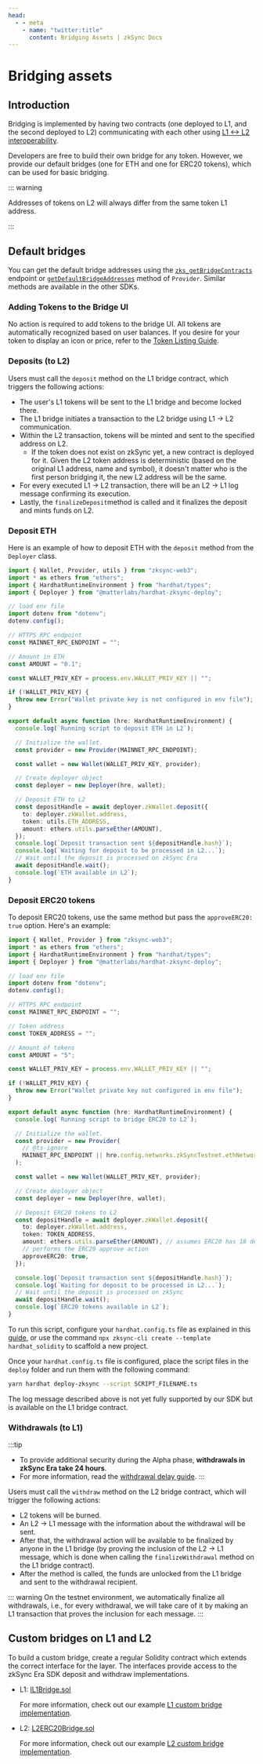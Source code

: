 ```yaml
---
head:
  - - meta
    - name: "twitter:title"
      content: Bridging Assets | zkSync Docs
---
```


# Bridging assets

## Introduction

Bridging is implemented by having two contracts
(one deployed to L1, and the second deployed to L2)
communicating with each other using [L1 <-> L2 interoperability](./l1-l2-interop.md).

Developers are free to build their own bridge for any token.
However, we provide our default bridges (one for ETH and one for ERC20 tokens), which can be used for basic bridging.

::: warning

Addresses of tokens on L2 will always differ from the same token L1 address.

:::

## Default bridges

You can get the default bridge addresses using the [`zks_getBridgeContracts`](../../api.md#zks-getbridgecontracts) endpoint or [`getDefaultBridgeAddresses`](../../sdks/js/providers.md#getdefaultbridgeaddresses) method of `Provider`. Similar methods are available in the other SDKs.

### Adding Tokens to the Bridge UI

No action is required to add tokens to the bridge UI. All tokens are automatically recognized based on user balances. If you desire for your token to display an icon or price, refer to the [Token Listing Guide](../../support/faq.md#token-listing).

### Deposits (to L2)

Users must call the `deposit` method on the L1 bridge contract, which triggers the following actions:

- The user's L1 tokens will be sent to the L1 bridge and become locked there.
- The L1 bridge initiates a transaction to the L2 bridge using L1 -> L2 communication.
- Within the L2 transaction, tokens will be minted and sent to the specified address on L2.
  - If the token does not exist on zkSync yet, a new contract is deployed for it. Given the L2 token address is deterministic (based on the original L1 address, name and symbol), it doesn't matter who is the first person bridging it, the new L2 address will be the same.
- For every executed L1 -> L2 transaction, there will be an L2 -> L1 log message confirming its execution.
- Lastly, the `finalizeDeposit`method is called and it finalizes the deposit and mints funds on L2.

### Deposit ETH

Here is an example of how to deposit ETH with the `deposit` method from the `Deployer` class.

```ts
import { Wallet, Provider, utils } from "zksync-web3";
import * as ethers from "ethers";
import { HardhatRuntimeEnvironment } from "hardhat/types";
import { Deployer } from "@matterlabs/hardhat-zksync-deploy";

// load env file
import dotenv from "dotenv";
dotenv.config();

// HTTPS RPC endpoint
const MAINNET_RPC_ENDPOINT = "";

// Amount in ETH
const AMOUNT = "0.1";

const WALLET_PRIV_KEY = process.env.WALLET_PRIV_KEY || "";

if (!WALLET_PRIV_KEY) {
  throw new Error("Wallet private key is not configured in env file");
}

export default async function (hre: HardhatRuntimeEnvironment) {
  console.log(`Running script to deposit ETH in L2`);

  // Initialize the wallet.
  const provider = new Provider(MAINNET_RPC_ENDPOINT);

  const wallet = new Wallet(WALLET_PRIV_KEY, provider);

  // Create deployer object
  const deployer = new Deployer(hre, wallet);

  // Deposit ETH to L2
  const depositHandle = await deployer.zkWallet.deposit({
    to: deployer.zkWallet.address,
    token: utils.ETH_ADDRESS,
    amount: ethers.utils.parseEther(AMOUNT),
  });
  console.log(`Deposit transaction sent ${depositHandle.hash}`);
  console.log(`Waiting for deposit to be processed in L2...`);
  // Wait until the deposit is processed on zkSync Era
  await depositHandle.wait();
  console.log(`ETH available in L2`);
}
```

### Deposit ERC20 tokens

To deposit ERC20 tokens, use the same method but pass the `approveERC20: true` option. Here's an example:

```ts
import { Wallet, Provider } from "zksync-web3";
import * as ethers from "ethers";
import { HardhatRuntimeEnvironment } from "hardhat/types";
import { Deployer } from "@matterlabs/hardhat-zksync-deploy";

// load env file
import dotenv from "dotenv";
dotenv.config();

// HTTPS RPC endpoint
const MAINNET_RPC_ENDPOINT = "";

// Token address
const TOKEN_ADDRESS = "";

// Amount of tokens
const AMOUNT = "5";

const WALLET_PRIV_KEY = process.env.WALLET_PRIV_KEY || "";

if (!WALLET_PRIV_KEY) {
  throw new Error("Wallet private key not configured in env file");
}

export default async function (hre: HardhatRuntimeEnvironment) {
  console.log(`Running script to bridge ERC20 to L2`);

  // Initialize the wallet.
  const provider = new Provider(
    // @ts-ignore
    MAINNET_RPC_ENDPOINT || hre.config.networks.zkSyncTestnet.ethNetwork
  );

  const wallet = new Wallet(WALLET_PRIV_KEY, provider);

  // Create deployer object
  const deployer = new Deployer(hre, wallet);

  // Deposit ERC20 tokens to L2
  const depositHandle = await deployer.zkWallet.deposit({
    to: deployer.zkWallet.address,
    token: TOKEN_ADDRESS,
    amount: ethers.utils.parseEther(AMOUNT), // assumes ERC20 has 18 decimals
    // performs the ERC20 approve action
    approveERC20: true,
  });

  console.log(`Deposit transaction sent ${depositHandle.hash}`);
  console.log(`Waiting for deposit to be processed in L2...`);
  // Wait until the deposit is processed on zkSync
  await depositHandle.wait();
  console.log(`ERC20 tokens available in L2`);
}
```

To run this script, configure your `hardhat.config.ts` file as explained in this [guide](../../tooling/hardhat/hardhat-zksync-deploy.md), or use the command `npx zksync-cli create --template hardhat_solidity` to scaffold a new project.

Once your `hardhat.config.ts` file is configured, place the script files in the `deploy` folder and run them with the following command:

```sh
yarn hardhat deploy-zksync --script SCRIPT_FILENAME.ts
```

The log message described above is not yet fully supported by our SDK but is available on the L1 bridge contract.

### Withdrawals (to L1)

:::tip

- To provide additional security during the Alpha phase, **withdrawals in zkSync Era take 24 hours**.
- For more information, read the [withdrawal delay guide](../../support/withdrawal-delay.md).
  :::

Users must call the `withdraw` method on the L2 bridge contract, which will trigger the following actions:

- L2 tokens will be burned.
- An L2 -> L1 message with the information about the withdrawal will be sent.
- After that, the withdrawal action will be available to be finalized by anyone in the L1 bridge (by proving the inclusion of the L2 -> L1 message, which is done when calling the `finalizeWithdrawal` method on the L1 bridge contract).
- After the method is called, the funds are unlocked from the L1 bridge and sent to the withdrawal recipient.

::: warning
On the testnet environment, we automatically finalize all withdrawals, i.e., for every withdrawal, we will take care of it by making an L1 transaction that proves the inclusion for each message.
:::

## Custom bridges on L1 and L2

To build a custom bridge, create a regular Solidity contract which extends the correct interface for the layer. The interfaces provide access to the zkSync Era SDK deposit and withdraw implementations.

- L1: [IL1Bridge.sol](https://github.com/matter-labs/era-contracts/blob/main/l1-contracts/contracts/bridge/interfaces/IL1Bridge.sol)

  For more information, check out our example [L1 custom bridge implementation](https://github.com/matter-labs/era-contracts/blob/main/l1-contracts/contracts/bridge/L1ERC20Bridge.sol).

- L2: [L2ERC20Bridge.sol](https://github.com/matter-labs/era-contracts/blob/main/l2-contracts/contracts/bridge/L2ERC20Bridge.sol)

  For more information, check out our example [L2 custom bridge implementation](https://github.com/matter-labs/era-contracts/blob/main/l2-contracts/contracts/bridge/L2ERC20Bridge.sol).
